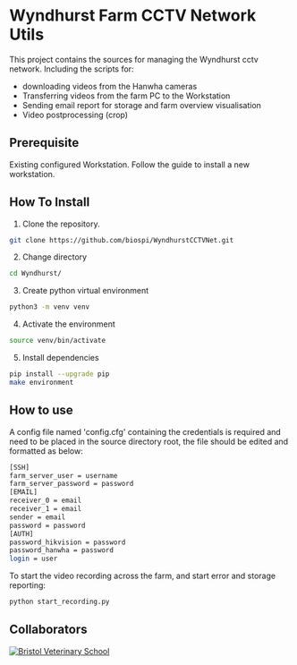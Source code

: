 # Wyndhurst Farm CCTV Network Utils

This project contains the sources for managing the Wyndhurst cctv network. Including the scripts for:
* downloading videos from the Hanwha cameras
* Transferring videos from the farm PC to the Workstation
* Sending email report for storage and farm overview visualisation
* Video postprocessing (crop)

## Prerequisite
Existing configured Workstation. Follow the guide to install a new workstation.

## How To Install
 
1) Clone the repository.

```bash
git clone https://github.com/biospi/WyndhurstCCTVNet.git
```
2) Change directory
```bash
cd Wyndhurst/
```
3) Create python virtual environment 
```bash
python3 -m venv venv
```
4) Activate the environment
```bash
source venv/bin/activate
```
5) Install dependencies 
```bash
pip install --upgrade pip
make environment
```

## How to use
A config file named 'config.cfg' containing the credentials is required and need to be placed in the source directory root, 
the file should be edited and formatted as below:
```bash
[SSH]
farm_server_user = username
farm_server_password = password
[EMAIL]
receiver_0 = email
receiver_1 = email
sender = email
password = password
[AUTH]
password_hikvision = password
password_hanwha = password
login = user

```
To start the video recording across the farm, and start error and storage reporting:
```bash
python start_recording.py
```


## Collaborators
[![Bristol Veterinary School](http://www.bristol.ac.uk/media-library/protected/images/uob-logo-full-colour-largest-2.png)](http://www.bristol.ac.uk/vetscience/)